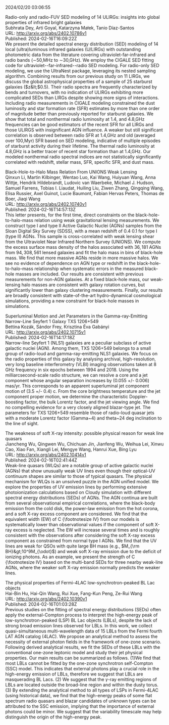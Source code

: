 2024/02/20 03:06:55  

Radio-only and radio-FUV SED modeling of 14 ULIRGs: insights into global
  properties of infrared bright galaxies  
Subhrata Dey, Arti Goyal, Katarzyna Małek, Tanio Díaz-Santos  
URL: http://arxiv.org/abs/2402.10786v1  
Published: 2024-02-16T16:09:22Z  
  We present the detailed spectral energy distribution (SED) modeling of 14 local (ultra)luminous infrared galaxies (U/LIRGs) with outstanding photometric data from the literature covering ultraviolet-far-infrared and radio bands ($\sim$50\,MHz to $\sim$30\,GHz). We employ the CIGALE SED fitting code for ultraviolet--far-infrared--radio SED modeling. For radio-only SED modeling, we use the UltraNest package, leveraging its nested sampling algorithm. Combining results from our previous study on 11 LIRGs, we discuss the global astrophysical properties of a sample of 25 starburst galaxies ($z&lt;$0.5). Their radio spectra are frequently characterized by bends and turnovers, with no indication of ULIRGs exhibiting more complicated SEDs than LIRGs despite showing more signs of interactions. Including radio measurements in CIGALE modeling constrained the dust luminosity and star formation rate (SFR) estimates by more than one order of magnitude better than previously reported for starburst galaxies. We show that total and nonthermal radio luminosity at 1.4\, and 4.8\,GHz frequencies can be good estimators of the recent SFR for all LIRGs and those ULIRGS with insignificant AGN influence. A weaker but still significant correlation is observed between radio SFR at 1.4\,GHz and old (averaged over 100\,Myr) SFR based on SED modeling, indicative of multiple episodes of starburst activity during their lifetime. The thermal radio luminosity at 4.8\,GHz is a better tracer of recent star formation than at 1.4\,GHz. Our modeled nonthermal radio spectral indices are not statistically significantly correlated with redshift, stellar mass, SFR, specific SFR, and dust mass.   

Black-Hole-to-Halo Mass Relation From UNIONS Weak Lensing  
Qinxun Li, Martin Kilbinger, Wentao Luo, Kai Wang, Huiyuan Wang, Anna Wittje, Hendrik Hildebrandt, Ludovic van Waerbeke, Michael J. Hudson, Samuel Farrens, Tobias I. Liaudat, Huiling Liu, Ziwen Zhang, Qingqing Wang, Elisa Russier, Axel Guinot, Lucie Baumont, Fabian Hervas Peters, Thomas de Boer, Jiaqi Wang  
URL: http://arxiv.org/abs/2402.10740v1  
Published: 2024-02-16T14:57:13Z  
  This letter presents, for the first time, direct constraints on the black-hole-to-halo-mass relation using weak gravitational lensing measurements. We construct type I and type II Active Galactic Nuclei (AGNs) samples from the Sloan Digital Sky Survey (SDSS), with a mean redshift of 0.4 0.1 for type I (type II) AGNs. This sample is cross-correlated with weak lensing shear from the Ultraviolet Near Infrared Northern Survey (UNIONS). We compute the excess surface mass density of the halos associated with $36,181$ AGNs from $94,308,561$ lensed galaxies and fit the halo mass in bins of black-hole mass. We find that more massive AGNs reside in more massive halos. We see no evidence of dependence on AGN type or redshift in the black-hole-to-halo-mass relationship when systematic errors in the measured black-hole masses are included. Our results are consistent with previous measurements for non-AGN galaxies. At a fixed black-hole mass, our weak-lensing halo masses are consistent with galaxy rotation curves, but significantly lower than galaxy clustering measurements. Finally, our results are broadly consistent with state-of-the-art hydro-dynamical cosmological simulations, providing a new constraint for black-hole masses in simulations.   

Superluminal Motion and Jet Parameters in the Gamma-ray-Emitting
  Narrow-Line Seyfert 1 Galaxy TXS 1206+549  
Bettina Kozák, Sándor Frey, Krisztina Éva Gabányi  
URL: http://arxiv.org/abs/2402.10715v1  
Published: 2024-02-16T14:17:18Z  
  Narrow-line Seyfert 1 (NLS1) galaxies are a peculiar subclass of active galactic nuclei (AGN). Among them, TXS 1206+549 belongs to a small group of radio-loud and gamma-ray-emitting NLS1 galaxies. We focus on the radio properties of this galaxy by analysing archival, high-resolution, very long baseline interferometry (VLBI) imaging observations taken at 8 GHz frequency in six epochs between 1994 and 2018. Using the milliarcsecond-scale radio structure, we can resolve a core and a jet component whose angular separation increases by (0.055 +/- 0.006) mas/yr. This corresponds to an apparent superluminal jet component motion of (3.5 +/- 0.4) c. From the core brightness temperature and the jet component proper motion, we determine the characteristic Doppler-boosting factor, the bulk Lorentz factor, and the jet viewing angle. We find no compelling evidence for a very closely aligned blazar-type jet. The parameters for TXS 1206+549 resemble those of radio-loud quasar jets with a moderate Lorentz factor (Gamma~4) and theta~24 deg inclination to the line of sight.   

The weakness of soft X-ray intensity: possible physical reason for weak
  line quasars  
Jiancheng Wu, Qingwen Wu, Chichuan Jin, Jianfeng Wu, Weihua Lei, Xinwu Cao, Xiao Fan, Xiangli Lei, Mengye Wang, Hanrui Xue, Bing Lyu  
URL: http://arxiv.org/abs/2402.10414v1  
Published: 2024-02-16T02:41:44Z  
  Weak-line quasars (WLQs) are a notable group of active galactic nuclei (AGNs) that show unusually weak UV lines even though their optical-UV continuum shapes are similar to those of typical quasars. The physical mechanism for WLQs is an unsolved puzzle in the AGN unified model. We explore the properties of UV emission lines by performing extensive photoionization calculations based on Cloudy simulation with different spectral energy distributions (SEDs) of AGNs. The AGN continua are built from several observational empirical correlations, where the black-body emission from the cold disk, the power-law emission from the hot corona, and a soft X-ray excess component are considered. We find that the equivalent width (EW) of C {\footnotesize IV} from our models is systematically lower than observational values if the component of soft X-ray excess is neglected. The EW will increase several times and is roughly consistent with the observations after considering the soft X-ray excess component as constrained from normal type I AGNs. We find that the UV lines are weak for QSOs with quite large BH mass (e.g., $M_{\rm BH}&gt;10^9M_{\odot}$) and weak soft X-ray emission due to the deficit of ionizing photons. As an example, we present the strength of C {\footnotesize IV} based on the multi-band SEDs for three nearby weak-line AGNs, where the weaker soft X-ray emission normally predicts the weaker lines.   

The physical properties of Fermi-4LAC low-synchrotron-peaked BL Lac
  objects  
Hai-Bin Hu, Hai-Qin Wang, Rui Xue, Fang-Kun Peng, Ze-Rui Wang  
URL: http://arxiv.org/abs/2402.10390v1  
Published: 2024-02-16T01:03:28Z  
  Previous studies on the fitting of spectral energy distributions (SEDs) often apply the external-Compton process to interpret the high-energy peak of low-synchrotron-peaked (LSP) BL Lac objects (LBLs), despite the lack of strong broad emission lines observed for LBLs. In this work, we collect quasi-simultaneous multi-wavelength data of 15 LBLs from the Fermi fourth LAT AGN catalog (4LAC). We propose an analytical method to assess the necessity of external photon fields in the framework of one-zone scenario. Following derived analytical results, we fit the SEDs of these LBLs with the conventional one-zone leptonic model and study their jet physical properties. Our main results can be summarized as follows. (1)We find that most LBLs cannot be fitted by the one-zone synchrotron self-Compton (SSC) model. This indicates that external photons play a crucial role in the high-energy emission of LBLs, therefore we suggest that LBLs are masquerading BL Lacs. (2) We suggest that the $\gamma$-ray emitting regions of LBLs are located outside the broad-line region and within the dusty torus. (3) By extending the analytical method to all types of LSPs in Fermi-4LAC (using historical data), we find that the high-energy peaks of some flat spectrum radio quasars and blazar candidates of unknown types can be attributed to the SSC emission, implying that the importance of external photons could be minor. We suggest that the variability timescale may help distinguish the origin of the high-energy peak.   

